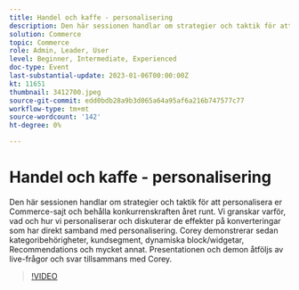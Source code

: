 ```yaml
---
title: Handel och kaffe - personalisering
description: Den här sessionen handlar om strategier och taktik för att personalisera er Commerce-sajt och behålla konkurrenskraften året runt. Vi granskar varför, vad och hur vi personaliserar och diskuterar de effekter på konverteringar som har direkt samband med personalisering. Corey demonstrerar sedan kategoribehörigheter, kundsegment, dynamiska block/widgetar, Recommendations och mycket annat. Presentationen och demon åtföljs av live-frågor och svar tillsammans med Corey.
solution: Commerce
topic: Commerce
role: Admin, Leader, User
level: Beginner, Intermediate, Experienced
doc-type: Event
last-substantial-update: 2023-01-06T00:00:00Z
kt: 11651
thumbnail: 3412700.jpeg
source-git-commit: edd0bdb28a9b3d065a64a95af6a216b747577c77
workflow-type: tm+mt
source-wordcount: '142'
ht-degree: 0%

---
```


# Handel och kaffe - personalisering

Den här sessionen handlar om strategier och taktik för att personalisera er Commerce-sajt och behålla konkurrenskraften året runt. Vi granskar varför, vad och hur vi personaliserar och diskuterar de effekter på konverteringar som har direkt samband med personalisering. Corey demonstrerar sedan kategoribehörigheter, kundsegment, dynamiska block/widgetar, Recommendations och mycket annat. Presentationen och demon åtföljs av live-frågor och svar tillsammans med Corey.

>[!VIDEO](https://video.tv.adobe.com/v/3412700/?quality=12&learn=on)
